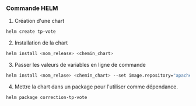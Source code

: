 ### Commande HELM

1. Création d'une chart
```bash
helm create tp-vote
```

2. Installation de la chart
```bash
helm install <nom_release> <chemin_chart>
```

3. Passer les valeurs de variables en ligne de commande
```bash
helm install <nom_relase> <chemin_chart> --set image.repository="apache2"
```

4. Mettre la chart dans un package pour l'utiliser comme dépendance.
```bash
helm package correction-tp-vote
```